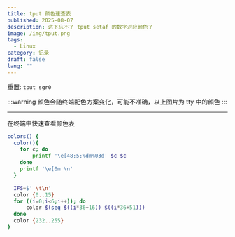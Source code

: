 ```yaml
---
title: tput 颜色速查表
published: 2025-08-07
description: 这下忘不了 tput setaf 的数字对应颜色了
image: /img/tput.png
tags:
  - Linux
category: 记录
draft: false
lang: ""
---
```


重置: `tput sgr0`

:::warning
颜色会随终端配色方案变化，可能不准确，以上图片为 tty 中的颜色
:::

---

在终端中快速查看颜色表

```sh title="~/.zshrc"
colors() {
  color(){
    for c; do
        printf '\e[48;5;%dm%03d' $c $c
    done
    printf '\e[0m \n'
  }

  IFS=$' \t\n'
  color {0..15}
  for ((i=0;i<6;i++)); do
      color $(seq $((i*36+16)) $((i*36+51)))
  done
  color {232..255}
}
```
